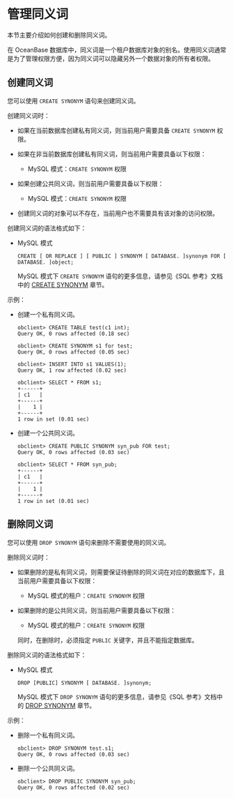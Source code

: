管理同义词 
==========================

本节主要介绍如何创建和删除同义词。

在 OceanBase 数据库中，同义词是一个租户数据库对象的别名。使用同义词通常是为了管理权限方便，因为同义词可以隐藏另外一个数据对象的所有者权限。

创建同义词 
--------------------------

您可以使用 `CREATE SYNONYM` 语句来创建同义词。

创建同义词时：

* 如果在当前数据库创建私有同义词，则当前用户需要具备 `CREATE SYNONYM` 权限。

  

* 如果在非当前数据库创建私有同义词，则当前用户需要具备以下权限：

  * MySQL 模式：`CREATE SYNONYM` 权限

    
  

  

* 如果创建公共同义词，则当前用户需要具备以下权限：

  * MySQL 模式：`CREATE SYNONYM` 权限

    
  

  

* 创建同义词的对象可以不存在，当前用户也不需要具有该对象的访问权限。

  




创建同义词的语法格式如下：

* MySQL 模式

      CREATE [ OR REPLACE ] [ PUBLIC ] SYNONYM [ DATABASE. ]synonym FOR [ DATABASE. ]object;

  

  MySQL 模式下 `CREATE SYNONYM` 语句的更多信息，请参见《SQL 参考》文档中的 [CREATE SYNONYM](/zh-CN/10.sql-reference/5.sql-statement/17.create-synonym.md) 章节。
  




示例：

* 创建一个私有同义词。

      obclient> CREATE TABLE test(c1 int);
      Query OK, 0 rows affected (0.18 sec)
      
      obclient> CREATE SYNONYM s1 for test;
      Query OK, 0 rows affected (0.05 sec)
      
      obclient> INSERT INTO s1 VALUES(1);
      Query OK, 1 row affected (0.02 sec)
      
      obclient> SELECT * FROM s1;
      +------+
      | c1   |
      +------+
      |    1 |
      +------+
      1 row in set (0.01 sec)

  

* 创建一个公共同义词。

      obclient> CREATE PUBLIC SYNONYM syn_pub FOR test;
      Query OK, 0 rows affected (0.03 sec)
      
      obclient> SELECT * FROM syn_pub;
      +------+
      | c1   |
      +------+
      |    1 |
      +------+
      1 row in set (0.01 sec)

  




删除同义词 
--------------------------

您可以使用 `DROP SYNONYM` 语句来删除不需要使用的同义词。

删除同义词时：

* 如果删除的是私有同义词，则需要保证待删除的同义词在对应的数据库下，且当前用户需要具备以下权限：

  * MySQL 模式的租户：`CREATE SYNONYM` 权限

    
  

  

* 如果删除的是公共同义词，则当前用户需要具备以下权限： 

  * MySQL 模式的租户：`CREATE SYNONYM` 权限

    
  

  

  同时，在删除时，必须指定 `PUBLIC` 关键字，并且不能指定数据库。
  




删除同义词的语法格式如下：

* MySQL 模式

      DROP [PUBLIC] SYNONYM [ DATABASE. ]synonym;

  

  MySQL 模式下 `DROP SYNONYM` 语句的更多信息，请参见《SQL 参考》文档中的 [DROP SYNONYM](/zh-CN/10.sql-reference/5.sql-statement/33.drop-synonym.md) 章节。
  




示例：

* 删除一个私有同义词。

      obclient> DROP SYNONYM test.s1;
      Query OK, 0 rows affected (0.03 sec)

  

* 删除一个公共同义词。

      obclient> DROP PUBLIC SYNONYM syn_pub;
      Query OK, 0 rows affected (0.02 sec)

  



